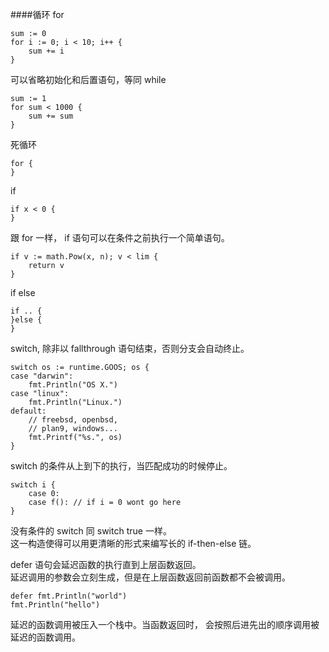 ####循环
for
	
	sum := 0
	for i := 0; i < 10; i++ {
		sum += i
	}
	
可以省略初始化和后置语句，等同 while

	sum := 1
	for sum < 1000 {
		sum += sum
	}
	
死循环

	for {
	}
	  
if  

	if x < 0 {
	}  
跟 for 一样， if 语句可以在条件之前执行一个简单语句。

	if v := math.Pow(x, n); v < lim {
		return v
	}
if else

	if .. {
	}else {
	}
switch, 除非以 fallthrough 语句结束，否则分支会自动终止。

	switch os := runtime.GOOS; os {
	case "darwin":
		fmt.Println("OS X.")
	case "linux":
		fmt.Println("Linux.")
	default:
		// freebsd, openbsd,
		// plan9, windows...
		fmt.Printf("%s.", os)
	}
	
switch 的条件从上到下的执行，当匹配成功的时候停止。

	switch i {
		case 0:
		case f(): // if i = 0 wont go here
	}

没有条件的 switch 同 switch true 一样。  
这一构造使得可以用更清晰的形式来编写长的 if-then-else 链。  
  
defer 语句会延迟函数的执行直到上层函数返回。  
延迟调用的参数会立刻生成，但是在上层函数返回前函数都不会被调用。  

	defer fmt.Println("world")
	fmt.Println("hello")  

延迟的函数调用被压入一个栈中。当函数返回时， 会按照后进先出的顺序调用被延迟的函数调用。